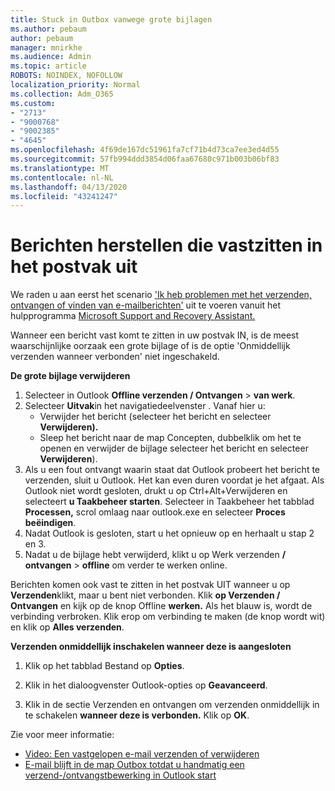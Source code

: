 ```yaml
---
title: Stuck in Outbox vanwege grote bijlagen
ms.author: pebaum
author: pebaum
manager: mnirkhe
ms.audience: Admin
ms.topic: article
ROBOTS: NOINDEX, NOFOLLOW
localization_priority: Normal
ms.collection: Adm_O365
ms.custom:
- "2713"
- "9000768"
- "9002385"
- "4645"
ms.openlocfilehash: 4f69de167dc51961fa7cf71b4d73ca7ee3ed4d55
ms.sourcegitcommit: 57fb994ddd3854d06faa67680c971b003b06bf83
ms.translationtype: MT
ms.contentlocale: nl-NL
ms.lasthandoff: 04/13/2020
ms.locfileid: "43241247"
---
```

# <a name="fix-messages-that-are-stuck-in-the-outbox"></a>Berichten herstellen die vastzitten in het postvak uit

We raden u aan eerst het scenario ['Ik heb problemen met het verzenden, ontvangen of vinden van e-mailberichten'](https://aka.ms/SaRA-OutlookSendReceive) uit te voeren vanuit het hulpprogramma [Microsoft Support and Recovery Assistant.](https://diagnostics.office.com/#/)

Wanneer een bericht vast komt te zitten in uw postvak IN, is de meest waarschijnlijke oorzaak een grote bijlage of is de optie 'Onmiddellijk verzenden wanneer verbonden' niet ingeschakeld.

**De grote bijlage verwijderen**

1. Selecteer in Outlook **Offline verzenden / Ontvangen** > **van werk**. 
2. Selecteer **Uitvak**in het navigatiedeelvenster . Vanaf hier u: 
    - Verwijder het bericht (selecteer het bericht en selecteer **Verwijderen).**
    - Sleep het bericht naar de map Concepten, dubbelklik om het te openen en verwijder de bijlage selecteer het bericht en selecteer **Verwijderen**).
3. Als u een fout ontvangt waarin staat dat Outlook probeert het bericht te verzenden, sluit u Outlook. Het kan even duren voordat je het afgaat. Als Outlook niet wordt gesloten, drukt u op Ctrl+Alt+Verwijderen en selecteert **u Taakbeheer starten**. Selecteer in Taakbeheer het tabblad **Processen,** scrol omlaag naar outlook.exe en selecteer **Proces beëindigen**.
4. Nadat Outlook is gesloten, start u het opnieuw op en herhaalt u stap 2 en 3. 
5. Nadat u de bijlage hebt verwijderd, klikt u op Werk verzenden **/ ontvangen** > **offline** om verder te werken online. 

Berichten komen ook vast te zitten in het postvak UIT wanneer u op **Verzenden**klikt, maar u bent niet verbonden. Klik **op Verzenden / Ontvangen** en kijk op de knop Offline **werken.** Als het blauw is, wordt de verbinding verbroken. Klik erop om verbinding te maken (de knop wordt wit) en klik op **Alles verzenden**.
 
**Verzenden onmiddellijk inschakelen wanneer deze is aangesloten**
 
1. Klik op het tabblad Bestand op **Opties**.

2. Klik in het dialoogvenster Outlook-opties op **Geavanceerd**.

3. Klik in de sectie Verzenden en ontvangen om verzenden onmiddellijk in te schakelen **wanneer deze is verbonden.** Klik op **OK**.
 
Zie voor meer informatie:
- [Video: Een vastgelopen e-mail verzenden of verwijderen](https://support.office.com/article/Video-Send-or-delete-an-email-stuck-in-your-outbox-26d5d34a-4e5f-444a-a9e8-44db04a94dec) 
- [E-mail blijft in de map Outbox totdat u handmatig een verzend-/ontvangstbewerking in Outlook start](https://support.microsoft.com/help/2797572/email-stays-in-the-outbox-folder-until-you-manually-initiate-a-send-re)
